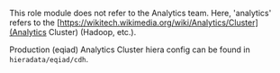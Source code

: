This role module does not refer to the Analytics team.  Here, 'analytics' refers to the [https://wikitech.wikimedia.org/wiki/Analytics/Cluster](Analytics Cluster) (Hadoop, etc.).

Production (eqiad) Analytics Cluster hiera config can be found in ```hieradata/eqiad/cdh```.

